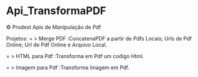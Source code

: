 # Api_TransformaPDF
© Prodest
Apis de Manipulação de Pdf

Projetos: 
 = > Merge PDF 
      :ConcatenaPDF a partir de Pdfs Locais;  Urls de Pdf Online; Url de Pdf Online e Arquivo Local.
      
 = > HTML para Pdf
      :Transforma em Pdf um codigo Html.
      
 = > Imagem para Pdf
      :Transforma Imagem em Pdf.
